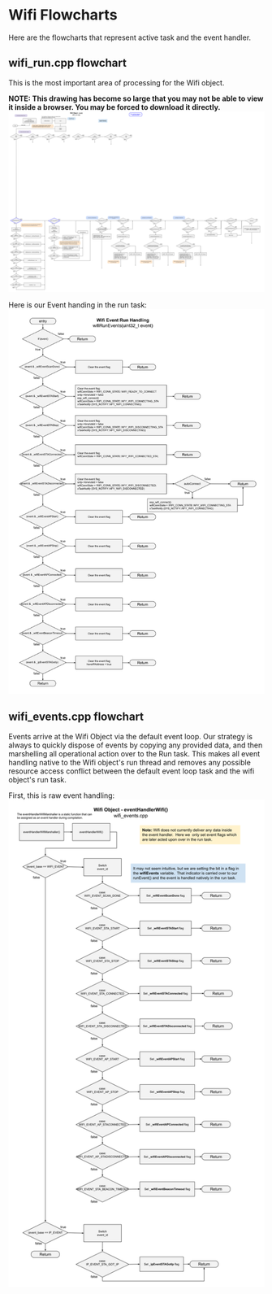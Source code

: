# Wifi Flowcharts
Here are the flowcharts that represent active task and the event handler.  

## wifi_run.cpp flowchart
This is the most important area of processing for the Wifi object.

**NOTE: This drawing has become so large that you may not be able to view it inside a browser. You may be forced to download it directly.**
![Wifi Run Flowchart](./drawings/wifi_flowchart_run.svg)

Here is our Event handing in the run task:
![Event Handling Flowchart](./drawings/wifi_flowchart_events_run.svg)

## wifi_events.cpp flowchart
Events arrive at the Wifi Object via the default event loop.  Our strategy is always to quickly dispose of events by copying any provided data, and then marshelling all operational action over to the Run task.  This makes all event handling native to the Wifi object's run thread and removes any possible resource access conflict between the default event loop task and the wifi object's run task.

First, this is raw event handling:
![Event Handling Flowchart](./drawings/wifi_flowchart_events.svg)